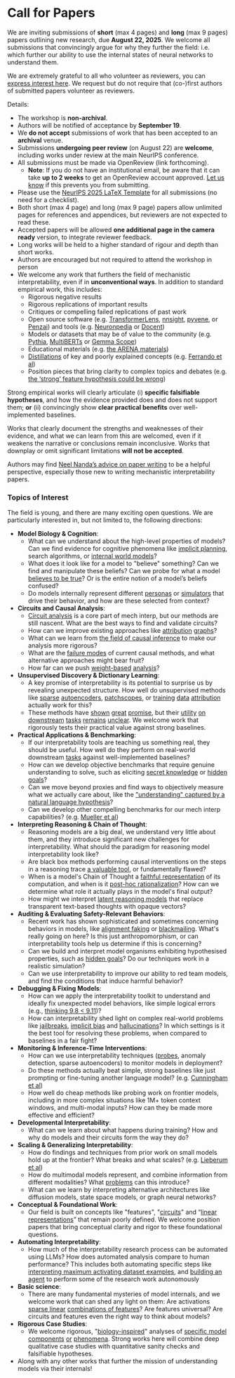 # Call for Papers
We are inviting submissions of **short** (max 4 pages) and **long** (max 9 pages) papers outlining new research, due **August 22, 2025**. We welcome all submissions that convincingly argue for why they further the field: i.e. which further our ability to use the internal states of neural networks to understand them. 

We are extremely grateful to all who volunteer as reviewers, you can [express interest here](https://www.google.com/url?q=https://docs.google.com/forms/d/e/1FAIpQLSdiw1SJllzoTz_nqzDTzTOGb9DV3W_truQyh-WvYj_QGIi7Mg/viewform?usp%3Ddialog&sa=D&source=editors&ust=1753245364253497&usg=AOvVaw2a4J9dCjhIvy5PkH6rCqGW). We request but do not require that (co-)first authors of submitted papers volunteer as reviewers. 

Details: 
* The workshop is **non-archival**.
* Authors will be notified of acceptance by **September 19**.
* We **do not accept** submissions of work that has been accepted to an **archival** venue.
* Submissions **undergoing peer review** (on August 22) are **welcome**, including works under review at the main NeurIPS conference.
* All submissions must be made via OpenReview (link forthcoming).
  * **Note**: If you do not have an institutional email, be aware that it can take **up to 2 weeks** to get an OpenReview account approved. [Let us know](mailto:neurips2025@mechinterpworkshop.com) if this prevents you from submitting.
* Please use the [NeurIPS 2025 LaTeX Template](https://www.google.com/url?q=https://media.neurips.cc/Conferences/NeurIPS2025/Styles.zip&sa=D&source=editors&ust=1753245364255691&usg=AOvVaw00V14K2L4grg8BZ9d8UVOK) for all submissions (no need for a checklist).
* Both short (max 4 page) and long (max 9 page) papers allow unlimited pages for references and appendices, but reviewers are not expected to read these.
* Accepted papers will be allowed **one additional page in the camera ready** version, to integrate reviewer feedback.
* Long works will be held to a higher standard of rigour and depth than short works.
* Authors are encouraged but not required to attend the workshop in person
* We welcome any work that furthers the field of mechanistic interpretability, even if in **unconventional ways**. In addition to standard empirical work, this includes:
  * Rigorous negative results
  * Rigorous replications of important results
  * Critiques or compelling failed replications of past work
  * Open source software (e.g. [TransformerLens](https://www.google.com/url?q=https://github.com/neelnanda-io/TransformerLens&sa=D&source=editors&ust=1753245364257703&usg=AOvVaw2pclaRv2YMqChk9TKyMfWr), [nnsight](https://www.google.com/url?q=https://github.com/ndif-team/nnsight&sa=D&source=editors&ust=1753245364257815&usg=AOvVaw3L_DQBfHni1xkG-OXVYzkB), [pyvene](https://www.google.com/url?q=https://github.com/stanfordnlp/pyvene/tree/main/pyvene/models/mlp&sa=D&source=editors&ust=1753245364257930&usg=AOvVaw2mTK9zieBxz0-S8OYQd4G_), or [Penzai](https://www.google.com/url?q=https://github.com/google-deepmind/penzai&sa=D&source=editors&ust=1753245364258048&usg=AOvVaw0eK_N8yoGeM0MsFO-dVQV5)) and tools (e.g. [Neuronpedia](https://www.google.com/url?q=http://neuronpedia.org&sa=D&source=editors&ust=1753245364258163&usg=AOvVaw1mIKeVtiZEf15SjmFxubdP) or [Docent](https://www.google.com/url?q=https://transluce.org/introducing-docent&sa=D&source=editors&ust=1753245364258284&usg=AOvVaw0BQp85BgQR01kWyIsj12kp))
  * Models or datasets that may be of value to the community (e.g. [Pythia](https://www.google.com/url?q=https://arxiv.org/abs/2304.01373&sa=D&source=editors&ust=1753245364258566&usg=AOvVaw0sidMj_x3rg1VS987AzpXb), [MultiBERTs](https://www.google.com/url?q=https://arxiv.org/abs/2106.16163&sa=D&source=editors&ust=1753245364258724&usg=AOvVaw16U3uF_o6dSAWeidC1zLzb) or [Gemma Scope](https://www.google.com/url?q=https://arxiv.org/abs/2408.05147&sa=D&source=editors&ust=1753245364258885&usg=AOvVaw21CibXASHKRBFdGdGsqwkw))
  * Educational materials (e.g. [the ARENA materials](https://www.google.com/url?q=https://arena3-chapter1-transformer-interp.streamlit.app/&sa=D&source=editors&ust=1753245364259223&usg=AOvVaw0u8fpq6auPKX1CR3Khpjxq))
  * [Distillations](https://www.google.com/url?q=https://distill.pub/2017/research-debt/&sa=D&source=editors&ust=1753245364259495&usg=AOvVaw3lCbhJPjE77Ng8m3xK_ELX) of key and poorly explained concepts (e.g. [Ferrando et al](https://www.google.com/url?q=https://arxiv.org/abs/2405.00208&sa=D&source=editors&ust=1753245364259800&usg=AOvVaw2ajKCDe5uQEq669XzydYGV))
  * Position pieces that bring clarity to complex topics and debates (e.g. [the ‘strong’ feature hypothesis could be wrong](https://www.google.com/url?q=https://www.alignmentforum.org/posts/tojtPCCRpKLSHBdpn/the-strong-feature-hypothesis-could-be-wrong&sa=D&source=editors&ust=1753245364260223&usg=AOvVaw1KCpgw4naPgfebNIyy0L6B))

Strong empirical works will clearly articulate (i) **specific falsifiable hypotheses**, and how the evidence provided does and does not support them; **or** (ii) convincingly show **clear practical benefits** over well-implemented baselines. 

Works that clearly document the strengths and weaknesses of their evidence, and what we can learn from this are welcomed, even if it weakens the narrative or conclusions remain inconclusive. Works that downplay or omit significant limitations **will not be accepted**. 

Authors may find [Neel Nanda’s advice on paper writing](https://www.google.com/url?q=https://www.alignmentforum.org/posts/eJGptPbbFPZGLpjsp/highly-opinionated-advice-on-how-to-write-ml-papers&sa=D&source=editors&ust=1753245364261721&usg=AOvVaw2UFImx9C9RYaKjX6FedCoj) to be a helpful perspective, especially those new to writing mechanistic interpretability papers. 
### Topics of Interest
The field is young, and there are many exciting open questions. We are particularly interested in, but not limited to, the following directions: 
* **Model Biology & Cognition**:
  * What can we understand about the high-level properties of models? Can we find evidence for cognitive phenomena like [implicit planning](https://www.google.com/url?q=https://transformer-circuits.pub/2025/attribution-graphs/biology.html%23dives-poems&sa=D&source=editors&ust=1753245364263052&usg=AOvVaw3x8jt7if4-6FM1kUFbVXva), search algorithms, or [internal world models](https://www.google.com/url?q=https://arxiv.org/abs/2210.13382&sa=D&source=editors&ust=1753245364263316&usg=AOvVaw2VWMwodptbA7NHYJT5qkzG)?
  * What does it look like for a model to "believe" something? Can we find and manipulate these beliefs? Can we probe for what a model [believes to be true](https://www.google.com/url?q=https://arxiv.org/abs/2310.06824&sa=D&source=editors&ust=1753245364263827&usg=AOvVaw0WhUAahB7pOy6dH6zn3vYp)? Or is the entire notion of a model’s beliefs confused?
  * Do models internally represent different [personas](https://www.google.com/url?q=https://arxiv.org/abs/2406.12094&sa=D&source=editors&ust=1753245364264194&usg=AOvVaw0arUMN8Ss-BFGY6vGWh5O8) or [simulators](https://www.google.com/url?q=https://www.nature.com/articles/s41586-023-06647-8&sa=D&source=editors&ust=1753245364264349&usg=AOvVaw0OnvheMVb54f0dEXh-DqwD) that drive their behavior, and how are these selected from context?
* **Circuits and Causal Analysis**:
  * [Circuit analysis](https://www.google.com/url?q=https://distill.pub/2020/circuits/zoom-in/&sa=D&source=editors&ust=1753245364264739&usg=AOvVaw1VHplrcVvnXrTcgsXU2T3T) is a core part of mech interp, but our methods are still nascent. What are the best ways to find and validate circuits?
  * How can we improve existing approaches like [attribution](https://www.google.com/url?q=https://arxiv.org/abs/2406.11944&sa=D&source=editors&ust=1753245364265152&usg=AOvVaw2nKpfppv7gx-iP3dXKOk01) [graphs](https://www.google.com/url?q=https://transformer-circuits.pub/2025/attribution-graphs/methods.html&sa=D&source=editors&ust=1753245364265276&usg=AOvVaw2vBriJWnPD037x9nyadUGJ)?
  * What can we learn from [the field of causal inference](https://www.google.com/url?q=https://arxiv.org/abs/2407.04690&sa=D&source=editors&ust=1753245364265501&usg=AOvVaw0bWaiNCG7hhGN5W3SquSOM) to make our analysis more rigorous?
  * What are the [failure modes](https://www.google.com/url?q=https://arxiv.org/abs/2307.15771&sa=D&source=editors&ust=1753245364265832&usg=AOvVaw1zdk2PeuxI3fBI-7OwCCom) of current causal methods, and what alternative approaches might bear fruit?
  * How far can we push [weight-based](https://www.google.com/url?q=https://arxiv.org/abs/2301.05217&sa=D&source=editors&ust=1753245364266280&usg=AOvVaw3HrV8ZePxNgyY6xBRymev5) [analysis](https://www.google.com/url?q=https://arxiv.org/abs/2410.08417&sa=D&source=editors&ust=1753245364266463&usg=AOvVaw20JzhpqpuT30x_yM0VF5nm)?
* **Unsupervised Discovery & Dictionary Learning**:
  * A key promise of interpretability is its potential to surprise us by revealing unexpected structure. How well do unsupervised methods like [sparse](https://www.google.com/url?q=https://arxiv.org/abs/2103.15949&sa=D&source=editors&ust=1753245364267244&usg=AOvVaw1yoSo0_TScO4HpPIIBH4l8) [autoencoders](https://www.google.com/url?q=https://transformer-circuits.pub/2023/monosemantic-features&sa=D&source=editors&ust=1753245364267403&usg=AOvVaw2nRLhufgNs0YK_A1H3IRYk), [patch](https://www.google.com/url?q=https://arxiv.org/abs/2401.06102&sa=D&source=editors&ust=1753245364267513&usg=AOvVaw2wWSruoLkDYHkB4yYeTU8-)[scopes](https://www.google.com/url?q=https://arxiv.org/abs/2403.10949v2&sa=D&source=editors&ust=1753245364267608&usg=AOvVaw0atJconTjsPvvbJlFpZVgQ), or [training](https://www.google.com/url?q=https://proceedings.mlr.press/v70/koh17a?ref%3Dhttps://githubhelp.com&sa=D&source=editors&ust=1753245364267763&usg=AOvVaw1_QL8Za7-BGDq_kSv0y8qw) [data](https://www.google.com/url?q=https://arxiv.org/abs/2308.03296&sa=D&source=editors&ust=1753245364267857&usg=AOvVaw2nIm40G1cmFLriWVvVP9Gg) [attribution](https://www.google.com/url?q=https://arxiv.org/abs/2205.11482&sa=D&source=editors&ust=1753245364267966&usg=AOvVaw32ememVQpsH_8Q11aWhYca) actually work for this?
  * These methods have [shown](https://www.google.com/url?q=https://transformer-circuits.pub/2024/scaling-monosemanticity/index.html&sa=D&source=editors&ust=1753245364268220&usg=AOvVaw3vofEGSQ98Ovp2C9aecwVe) [great](https://www.google.com/url?q=https://transformer-circuits.pub/2025/attribution-graphs/biology.html&sa=D&source=editors&ust=1753245364268365&usg=AOvVaw1wMXqh-ksVzM0Vau5VQj2L) [promise](https://www.google.com/url?q=https://arxiv.org/abs/2503.10965&sa=D&source=editors&ust=1753245364268479&usg=AOvVaw2EGBCsQwgT-Bw40uRC2FLZ), but their [utility](https://www.google.com/url?q=https://arxiv.org/abs/2502.16681&sa=D&source=editors&ust=1753245364268640&usg=AOvVaw0NzKOHKPnYGt5Wov4Ntmbi) [on](https://www.google.com/url?q=https://www.tilderesearch.com/blog/sieve&sa=D&source=editors&ust=1753245364268790&usg=AOvVaw1-7jRkj5mr51LGlzlIGRg4) [downstream](https://www.google.com/url?q=https://arxiv.org/abs/2501.17148&sa=D&source=editors&ust=1753245364268955&usg=AOvVaw3AfVsaVCMhj99GN0YWKRXj) [tasks](https://www.google.com/url?q=https://transformer-circuits.pub/2024/features-as-classifiers/index.html&sa=D&source=editors&ust=1753245364269156&usg=AOvVaw0TQ_NJVJS7TB_mufWBVR0c) [remains](https://www.google.com/url?q=https://arxiv.org/abs/2502.04382&sa=D&source=editors&ust=1753245364269317&usg=AOvVaw1dQFb3jRW76x-wLtjI1ayD) [unclear](https://www.google.com/url?q=https://www.alignmentforum.org/posts/4uXCAJNuPKtKBsi28/negative-results-for-saes-on-downstream-tasks&sa=D&source=editors&ust=1753245364269567&usg=AOvVaw0XEGaQ4adqKSrh7cl9xJEA). We welcome work that rigorously tests their practical value against strong baselines.
* **Practical Applications & Benchmarking**:
  * If our interpretability tools are teaching us something real, they should be useful. How well do they perform on real-world downstream [tasks](https://www.google.com/url?q=https://www.lesswrong.com/posts/wGRnzCFcowRCrpX4Y/downstream-applications-as-validation-of-interpretability&sa=D&source=editors&ust=1753245364270482&usg=AOvVaw1k5exj4vJcoFY1wHzgBB22) against well-implemented baselines?
  * How can we develop objective benchmarks that require genuine understanding to solve, such as eliciting [secret knowledge](https://www.google.com/url?q=https://arxiv.org/abs/2505.14352&sa=D&source=editors&ust=1753245364270845&usg=AOvVaw1HFQ8wM4KaZPm2dmxJ9WXA) or [hidden goals](https://www.google.com/url?q=https://arxiv.org/abs/2503.10965&sa=D&source=editors&ust=1753245364270950&usg=AOvVaw2vNKEcQhwITyZV7mPrrxtf)?
  * Can we move beyond proxies and find ways to objectively measure what we actually care about, like the ["understanding" captured by a natural language hypothesis](https://www.google.com/url?q=https://arxiv.org/abs/2502.04382&sa=D&source=editors&ust=1753245364271296&usg=AOvVaw112Z8PDfsRUtulSx8EL5eL)?
  * Can we develop other compelling benchmarks for our mech interp capabilities? (e.g. [Mueller et al](https://www.google.com/url?q=https://arxiv.org/abs/2504.13151&sa=D&source=editors&ust=1753245364271557&usg=AOvVaw1nD48dSk3YuEOyo-grrNgi))
* **Interpreting Reasoning & Chain of Thought**:
  * Reasoning models are a big deal, we understand very little about them, and they introduce significant new challenges for interpretability. What should the paradigm for reasoning model interpretability look like?
  * Are black box methods performing causal interventions on the steps in a reasoning trace [a valuable tool](https://www.google.com/url?q=https://arxiv.org/abs/2506.19143&sa=D&source=editors&ust=1753245364272663&usg=AOvVaw1NLobAKt7ZVgVu9cG2L5pa), or fundamentally flawed?
  * When is a model's Chain of Thought a [faithful representation](https://www.google.com/url?q=https://arxiv.org/abs/2305.04388&sa=D&source=editors&ust=1753245364273073&usg=AOvVaw2q5D1y1A1HKpWrax0WhChc) of its computation, and when is it [post-hoc rationalization](https://www.google.com/url?q=https://arxiv.org/abs/2503.08679&sa=D&source=editors&ust=1753245364273302&usg=AOvVaw3WwUTT8nLofdFbZP-CHCoh)? How can we determine what role it actually plays in the model's final output?
  * How might we interpret [latent reasoning models](https://www.google.com/url?q=https://arxiv.org/abs/2412.06769&sa=D&source=editors&ust=1753245364273682&usg=AOvVaw2iNA0t5fGOoJAebd3TPfHz) that replace transparent text-based thoughts with opaque vectors?
* **Auditing & Evaluating Safety-Relevant Behaviors**:
  * Recent work has shown sophisticated and sometimes concerning behaviors in models, like [alignment faking](https://www.google.com/url?q=https://arxiv.org/abs/2412.14093&sa=D&source=editors&ust=1753245364274267&usg=AOvVaw1PJZpX65q4YmAxWfPCVq52) or [blackmailing](https://www.google.com/url?q=https://www.anthropic.com/research/agentic-misalignment&sa=D&source=editors&ust=1753245364274397&usg=AOvVaw2b5V-tpEa40w5vqRm-UgZE). What's really going on here? Is this just anthropomorphism, or can interpretability tools help us determine if this is concerning?
  * Can we build and interpret model organisms exhibiting hypothesised properties, such as [hidden goals](https://www.google.com/url?q=https://arxiv.org/abs/2503.10965&sa=D&source=editors&ust=1753245364274839&usg=AOvVaw0e_siJdO9F-fQdV1kobVTJ)? Do our techniques work in a realistic simulation?
  * Can we use interpretability to improve our ability to red team models, and find the conditions that induce harmful behavior?
* **Debugging & Fixing Models**:
  * How can we apply the interpretability toolkit to understand and ideally fix unexpected model behaviors, like simple logical errors (e.g., [thinking 9.8 < 9.11](https://www.google.com/url?q=https://transluce.org/observability-interface&sa=D&source=editors&ust=1753245364275790&usg=AOvVaw19XByFw1d8PK1kOMYTeGxC))?
  * How can interpretability shed light on complex real-world problems like [jailbreaks](https://www.google.com/url?q=https://transformer-circuits.pub/2025/attribution-graphs/biology.html%23dives-jailbreak&sa=D&source=editors&ust=1753245364276179&usg=AOvVaw0RVSo71Z4Vrxo7Z58UwNlF), [implicit bias](https://www.google.com/url?q=https://arxiv.org/abs/2506.10922&sa=D&source=editors&ust=1753245364276382&usg=AOvVaw0vu4G0pte58XmKEMclj1t_) and [hallucinations](https://www.google.com/url?q=https://arxiv.org/abs/2411.14257&sa=D&source=editors&ust=1753245364276558&usg=AOvVaw1B1phUNpHL8GIbXISjAnBA)? In which settings is it the best tool for resolving these problems, when compared to baselines in a fair fight?
* **Monitoring & Inference-Time Interventions**:
  * How can we use interpretability techniques ([probes](https://www.google.com/url?q=https://arxiv.org/abs/2102.12452&sa=D&source=editors&ust=1753245364277245&usg=AOvVaw0ZKOAnO7CxsqT1xjiruj2s), anomaly detection, sparse autoencoders) to monitor models in deployment?
  * Do these methods actually beat simple, strong baselines like just prompting or fine-tuning another language model? (e.g. [Cunningham et al](https://www.google.com/url?q=https://alignment.anthropic.com/2025/cheap-monitors/&sa=D&source=editors&ust=1753245364277822&usg=AOvVaw3Zo7GiqTTrUjnEKhHTvTVH))
  * How well do cheap methods like probing work on frontier models, including in more complex situations like 1M+ token context windows, and multi-modal inputs? How can they be made more effective and efficient?
* **Developmental Interpretability**:
  * What can we learn about what happens during training? How and why do models and their circuits form the way they do?
* **Scaling & Generalizing Interpretability**:
  * How do findings and techniques from prior work on small models hold up at the frontier? What breaks and what scales? (e.g. [Lieberum et al](https://www.google.com/url?q=https://arxiv.org/abs/2307.09458&sa=D&source=editors&ust=1753245364279150&usg=AOvVaw1hhkLGL7b__qzqrDBD_HKn))
  * How do multimodal models represent, and combine information from different modalities? What [problems](https://www.google.com/url?q=https://openreview.net/pdf?id%3DVUhRdZp8ke&sa=D&source=editors&ust=1753245364279459&usg=AOvVaw3qDKYW2wkDoH8s415vrhtJ) can this introduce?
  * What can we learn by interpreting alternative architectures like diffusion models, state space models, or graph neural networks?
* **Conceptual & Foundational Work**:
  * Our field is built on concepts like "features", "[circuits](https://www.google.com/url?q=https://distill.pub/2020/circuits/zoom-in/&sa=D&source=editors&ust=1753245364280248&usg=AOvVaw32pyxbWg7ttJRdAaNxiEAn)" and “[linear representations](https://www.google.com/url?q=https://transformer-circuits.pub/2024/july-update/index.html%23linear-representations&sa=D&source=editors&ust=1753245364280501&usg=AOvVaw10ycVEqUEGSJaMGO260DMM)” that remain poorly defined. We welcome position papers that bring conceptual clarity and rigor to these foundational questions.
* **Automating Interpretability**:
  * How much of the interpretability research process can be automated using LLMs? How does automated analysis compare to human performance? This includes both automating specific steps like [interpreting maximum activating dataset examples](https://www.google.com/url?q=https://openaipublic.blob.core.windows.net/neuron-explainer/paper/index.html&sa=D&source=editors&ust=1753245364281801&usg=AOvVaw24XH2wMGfR1GXwzOvpVPBg), and [building an agent](https://www.google.com/url?q=https://arxiv.org/abs/2404.14394&sa=D&source=editors&ust=1753245364281988&usg=AOvVaw30_Ij2Mp7LEobkcsLcBn-5) to perform some of the research work autonomously
* **Basic science**:
  * There are many fundamental mysteries of model internals, and we welcome work that can shed any light on them: Are activations [sparse linear](https://www.google.com/url?q=https://arxiv.org/abs/1601.03764&sa=D&source=editors&ust=1753245364282776&usg=AOvVaw18_RAdkgiXcC3bApjpUWKr) [combinations of features](https://www.google.com/url?q=https://transformer-circuits.pub/2022/toy_model/index.html&sa=D&source=editors&ust=1753245364282999&usg=AOvVaw1hvHK8lfWsZyzz33DcnN6I)? Are features universal? Are circuits and features even the right way to think about models?
* **Rigorous Case Studies**:
  * We welcome rigorous, "[biology-inspired](https://www.google.com/url?q=https://distill.pub/2020/circuits/curve-circuits/&sa=D&source=editors&ust=1753245364283697&usg=AOvVaw0tGrIaC3GJq3aBPBJLFG_O)" analyses of [specific model](https://www.google.com/url?q=https://arxiv.org/abs/2310.04625&sa=D&source=editors&ust=1753245364283877&usg=AOvVaw2M-EtB5R-ScvQbqTICQba0) [components](https://www.google.com/url?q=https://transformer-circuits.pub/2024/scaling-monosemanticity/index.html&sa=D&source=editors&ust=1753245364284057&usg=AOvVaw3Vo91OPocFWGWP_3cMxida) [or](https://www.google.com/url?q=https://arxiv.org/abs/2305.01610&sa=D&source=editors&ust=1753245364284184&usg=AOvVaw2BRcuCZmVzxSxvF4w_SE_i) [phenomena](https://www.google.com/url?q=https://arxiv.org/abs/2306.09346&sa=D&source=editors&ust=1753245364284323&usg=AOvVaw2J2Q_TLUHhTRFgR-a7pLwH). Strong works here will combine deep qualitative case studies with quantitative sanity checks and falsifiable hypotheses.
* Along with any other works that further the mission of understanding models via their internals!